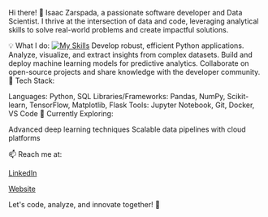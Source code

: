 Hi there! 👋
Isaac Zarspada, a passionate software developer and Data Scientist. I thrive at the intersection of data and code, leveraging analytical skills to solve real-world problems and create impactful solutions.



💡 What I do:
[![My Skills](https://skillicons.dev/icons?i=js,html,css,wasm)](https://skillicons.dev)
Develop robust, efficient Python applications.
Analyze, visualize, and extract insights from complex datasets.
Build and deploy machine learning models for predictive analytics.
Collaborate on open-source projects and share knowledge with the developer community.
📂 Tech Stack:

Languages: Python, SQL
Libraries/Frameworks: Pandas, NumPy, Scikit-learn, TensorFlow, Matplotlib, Flask
Tools: Jupyter Notebook, Git, Docker, VS Code
🌱 Currently Exploring:

Advanced deep learning techniques
Scalable data pipelines with cloud platforms

📫 Reach me at:

[LinkedIn](https://www.linkedin.com/in/isaaczarspada/)

[Website](Zarspada.com)

Let's code, analyze, and innovate together! 🚀
